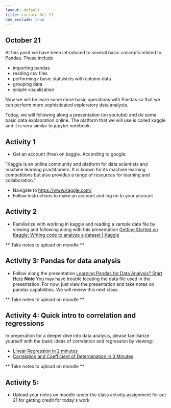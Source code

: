 ```yaml
---
layout: default
title: Lecture Oct 21
nav_exclude: true
---
```



October 21
---

At this point we have been introduced to several basic concepts related to Pandas. These include
 - importing pandas
 - reading csv files
 - performingv basic statsistcis with column data
 - grouping data
 - simple visualization

Now we will be learn some more basic operations with Pandas so that we can perform more sophisticated 
exploratory data analysis.

Today, we will following along a presentation (on youtube) and do some basic data explaoration online. The platform that we 
will use is called kaggle and it is very similar to jupyter notebook.


## Activity 1
- Get an account (free) on kaggle. According to google:

"Kaggle is an online community and platform for data scientists and machine learning practitioners.
It is known for its machine learning competitions but also provides a range of resources for 
learning and collaboration."

- Navigate to https://www.kaggle.com/
- Follow instructions to make an account and log on to your account

  
## Activity 2

- Familiarize with working in kaggle and reading a sample data file by viewing and following along with this presentation
  [Getting Started on Kaggle: Writing code to analyze a dataset | Kaggle ](https://www.youtube.com/watch?v=fvF2H85ko9c&list=PLqFaTIg4myu8gbDh6oBl7XRYNBlthpDEW&index=10)

** Take notes to upload on moodle **

## Activity 3: Pandas for data analysis
- Follow along the presentation [Learning Pandas for Data Analysis? Start Here](https://youtu.be/DkjCaAMBGWM?si=3tVnODD9V28CyuBV)
  **Note** You may have trouble locating the data file used in the presentation. For now, just view
  the presentation and take notes on pandas capabilities. We will review this next class.

** Take notes to upload on moodle **


## Activity 4: Quick intro to correlation and regressions
In preperation for a deeper dive into data analysis, please familiarize yourself with the basic ideas of correlation and regression by viewing:

- [ Linear Regression in 2 minutes ](https://youtu.be/CtsRRUddV2s?si=FCkapw9wL_9p0xTy)
- [Correlation and Coefficient of Determination in 3 Minutes](https://youtu.be/rijqfllOq6g?si=XSMagqCl3jDIY3Sj)

** Take notes to upload on moodle **

## Activity 5: 
- Upload your notes on moodle under the class activity assignment for oct 21 for getting credit for today's work
